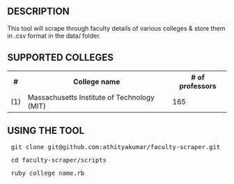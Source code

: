 DESCRIPTION
-----------
This tool will scrape through faculty details of various colleges & store them in .csv format in the data/ folder.

SUPPORTED COLLEGES
------------------

<table>
<tr> <th> # </th> <th> College name </th> <th> # of professors </th> </tr>
<tr> <td> (1) </td> <td> Massachusetts Institute of Technology (MIT) </td> <td> 165 </td> </tr>
</table>


USING THE TOOL
--------------
<pre> git clone git@github.com:athityakumar/faculty-scraper.git </pre>
<pre> cd faculty-scraper/scripts </pre> 
<pre> ruby college_name.rb </pre>

